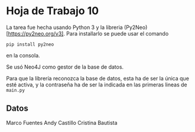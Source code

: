 # Hoja de Trabajo 10

La tarea fue hecha usando Python 3 y la libreria (Py2Neo)[https://py2neo.org/v3]. Para installarlo se puede usar el comando

```pip install py2neo``` 

en la consola.

Se usó Neo4J como gestor de la base de datos.

Para que la librería reconozca la base de datos, esta ha de ser la única que esté activa, y la contraseña ha de ser la indicada en las primeras lineas de ```main.py```

## Datos

Marco Fuentes
Andy Castillo
Cristina Bautista
